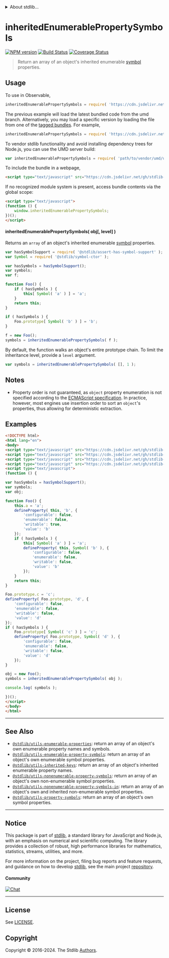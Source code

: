 <!--

@license Apache-2.0

Copyright (c) 2018 The Stdlib Authors.

Licensed under the Apache License, Version 2.0 (the "License");
you may not use this file except in compliance with the License.
You may obtain a copy of the License at

   http://www.apache.org/licenses/LICENSE-2.0

Unless required by applicable law or agreed to in writing, software
distributed under the License is distributed on an "AS IS" BASIS,
WITHOUT WARRANTIES OR CONDITIONS OF ANY KIND, either express or implied.
See the License for the specific language governing permissions and
limitations under the License.

-->


<details>
  <summary>
    About stdlib...
  </summary>
  <p>We believe in a future in which the web is a preferred environment for numerical computation. To help realize this future, we've built stdlib. stdlib is a standard library, with an emphasis on numerical and scientific computation, written in JavaScript (and C) for execution in browsers and in Node.js.</p>
  <p>The library is fully decomposable, being architected in such a way that you can swap out and mix and match APIs and functionality to cater to your exact preferences and use cases.</p>
  <p>When you use stdlib, you can be absolutely certain that you are using the most thorough, rigorous, well-written, studied, documented, tested, measured, and high-quality code out there.</p>
  <p>To join us in bringing numerical computing to the web, get started by checking us out on <a href="https://github.com/stdlib-js/stdlib">GitHub</a>, and please consider <a href="https://opencollective.com/stdlib">financially supporting stdlib</a>. We greatly appreciate your continued support!</p>
</details>

# inheritedEnumerablePropertySymbols

[![NPM version][npm-image]][npm-url] [![Build Status][test-image]][test-url] [![Coverage Status][coverage-image]][coverage-url] <!-- [![dependencies][dependencies-image]][dependencies-url] -->

> Return an array of an object's inherited enumerable [symbol][@stdlib/symbol/ctor] properties.



<section class="usage">

## Usage

<!-- eslint-disable id-length -->

To use in Observable,

```javascript
inheritedEnumerablePropertySymbols = require( 'https://cdn.jsdelivr.net/gh/stdlib-js/utils-inherited-enumerable-property-symbols@umd/browser.js' )
```
The previous example will load the latest bundled code from the umd branch. Alternatively, you may load a specific version by loading the file from one of the [tagged bundles](https://github.com/stdlib-js/utils-inherited-enumerable-property-symbols/tags). For example,

```javascript
inheritedEnumerablePropertySymbols = require( 'https://cdn.jsdelivr.net/gh/stdlib-js/utils-inherited-enumerable-property-symbols@v0.2.2-umd/browser.js' )
```

To vendor stdlib functionality and avoid installing dependency trees for Node.js, you can use the UMD server build:

```javascript
var inheritedEnumerablePropertySymbols = require( 'path/to/vendor/umd/utils-inherited-enumerable-property-symbols/index.js' )
```

To include the bundle in a webpage,

```html
<script type="text/javascript" src="https://cdn.jsdelivr.net/gh/stdlib-js/utils-inherited-enumerable-property-symbols@umd/browser.js"></script>
```

If no recognized module system is present, access bundle contents via the global scope:

```html
<script type="text/javascript">
(function () {
    window.inheritedEnumerablePropertySymbols;
})();
</script>
```

#### inheritedEnumerablePropertySymbols( obj\[, level] )

Returns an `array` of an object's inherited enumerable [symbol][@stdlib/symbol/ctor] properties.

<!-- eslint-disable id-length -->

```javascript
var hasSymbolSupport = require( '@stdlib/assert-has-symbol-support' );
var Symbol = require( '@stdlib/symbol-ctor' );

var hasSymbols = hasSymbolSupport();
var symbols;
var f;

function Foo() {
    if ( hasSymbols ) {
        this[ Symbol( 'a' ) ] = 'a';
    }
    return this;
}

if ( hasSymbols ) {
    Foo.prototype[ Symbol( 'b' ) ] = 'b';
}

f = new Foo();
symbols = inheritedEnumerablePropertySymbols( f );
```

By default, the function walks an object's entire prototype chain. To limit the inheritance level, provide a `level` argument.

<!-- eslint-disable id-length -->

```javascript
var symbols = inheritedEnumerablePropertySymbols( [], 1 );
```

</section>

<!-- /.usage -->

<section class="notes">

## Notes

-   Property order is not guaranteed, as `object` property enumeration is not specified according to the [ECMAScript specification][ecma-262-for-in]. In practice, however, most engines use insertion order to sort an `object`'s properties, thus allowing for deterministic extraction.

</section>

<!-- /.notes -->

<section class="examples">

## Examples

<!-- eslint-disable id-length -->

<!-- eslint no-undef: "error" -->

```html
<!DOCTYPE html>
<html lang="en">
<body>
<script type="text/javascript" src="https://cdn.jsdelivr.net/gh/stdlib-js/utils-define-property@umd/browser.js"></script>
<script type="text/javascript" src="https://cdn.jsdelivr.net/gh/stdlib-js/assert-has-symbol-support@umd/browser.js"></script>
<script type="text/javascript" src="https://cdn.jsdelivr.net/gh/stdlib-js/symbol-ctor@umd/browser.js"></script>
<script type="text/javascript" src="https://cdn.jsdelivr.net/gh/stdlib-js/utils-inherited-enumerable-property-symbols@umd/browser.js"></script>
<script type="text/javascript">
(function () {

var hasSymbols = hasSymbolSupport();
var symbols;
var obj;

function Foo() {
    this.a = 'a';
    defineProperty( this, 'b', {
        'configurable': false,
        'enumerable': false,
        'writable': true,
        'value': 'b'
    });
    if ( hasSymbols ) {
        this[ Symbol( 'a' ) ] = 'a';
        defineProperty( this, Symbol( 'b' ), {
            'configurable': false,
            'enumerable': false,
            'writable': false,
            'value': 'b'
        });
    }
    return this;
}

Foo.prototype.c = 'c';
defineProperty( Foo.prototype, 'd', {
    'configurable': false,
    'enumerable': false,
    'writable': false,
    'value': 'd'
});
if ( hasSymbols ) {
    Foo.prototype[ Symbol( 'c' ) ] = 'c';
    defineProperty( Foo.prototype, Symbol( 'd' ), {
        'configurable': false,
        'enumerable': false,
        'writable': false,
        'value': 'd'
    });
}

obj = new Foo();
symbols = inheritedEnumerablePropertySymbols( obj );

console.log( symbols );

})();
</script>
</body>
</html>
```

</section>

<!-- /.examples -->

<!-- Section for related `stdlib` packages. Do not manually edit this section, as it is automatically populated. -->

<section class="related">

* * *

## See Also

-   <span class="package-name">[`@stdlib/utils-enumerable-properties`][@stdlib/utils/enumerable-properties]</span><span class="delimiter">: </span><span class="description">return an array of an object's own enumerable property names and symbols.</span>
-   <span class="package-name">[`@stdlib/utils-enumerable-property-symbols`][@stdlib/utils/enumerable-property-symbols]</span><span class="delimiter">: </span><span class="description">return an array of an object's own enumerable symbol properties.</span>
-   <span class="package-name">[`@stdlib/utils-inherited-keys`][@stdlib/utils/inherited-keys]</span><span class="delimiter">: </span><span class="description">return an array of an object's inherited enumerable property names.</span>
-   <span class="package-name">[`@stdlib/utils-nonenumerable-property-symbols`][@stdlib/utils/nonenumerable-property-symbols]</span><span class="delimiter">: </span><span class="description">return an array of an object's own non-enumerable symbol properties.</span>
-   <span class="package-name">[`@stdlib/utils-nonenumerable-property-symbols-in`][@stdlib/utils/nonenumerable-property-symbols-in]</span><span class="delimiter">: </span><span class="description">return an array of an object's own and inherited non-enumerable symbol properties.</span>
-   <span class="package-name">[`@stdlib/utils-property-symbols`][@stdlib/utils/property-symbols]</span><span class="delimiter">: </span><span class="description">return an array of an object's own symbol properties.</span>

</section>

<!-- /.related -->

<!-- Section for all links. Make sure to keep an empty line after the `section` element and another before the `/section` close. -->


<section class="main-repo" >

* * *

## Notice

This package is part of [stdlib][stdlib], a standard library for JavaScript and Node.js, with an emphasis on numerical and scientific computing. The library provides a collection of robust, high performance libraries for mathematics, statistics, streams, utilities, and more.

For more information on the project, filing bug reports and feature requests, and guidance on how to develop [stdlib][stdlib], see the main project [repository][stdlib].

#### Community

[![Chat][chat-image]][chat-url]

---

## License

See [LICENSE][stdlib-license].


## Copyright

Copyright &copy; 2016-2024. The Stdlib [Authors][stdlib-authors].

</section>

<!-- /.stdlib -->

<!-- Section for all links. Make sure to keep an empty line after the `section` element and another before the `/section` close. -->

<section class="links">

[npm-image]: http://img.shields.io/npm/v/@stdlib/utils-inherited-enumerable-property-symbols.svg
[npm-url]: https://npmjs.org/package/@stdlib/utils-inherited-enumerable-property-symbols

[test-image]: https://github.com/stdlib-js/utils-inherited-enumerable-property-symbols/actions/workflows/test.yml/badge.svg?branch=v0.2.2
[test-url]: https://github.com/stdlib-js/utils-inherited-enumerable-property-symbols/actions/workflows/test.yml?query=branch:v0.2.2

[coverage-image]: https://img.shields.io/codecov/c/github/stdlib-js/utils-inherited-enumerable-property-symbols/main.svg
[coverage-url]: https://codecov.io/github/stdlib-js/utils-inherited-enumerable-property-symbols?branch=main

<!--

[dependencies-image]: https://img.shields.io/david/stdlib-js/utils-inherited-enumerable-property-symbols.svg
[dependencies-url]: https://david-dm.org/stdlib-js/utils-inherited-enumerable-property-symbols/main

-->

[chat-image]: https://img.shields.io/gitter/room/stdlib-js/stdlib.svg
[chat-url]: https://app.gitter.im/#/room/#stdlib-js_stdlib:gitter.im

[stdlib]: https://github.com/stdlib-js/stdlib

[stdlib-authors]: https://github.com/stdlib-js/stdlib/graphs/contributors

[umd]: https://github.com/umdjs/umd
[es-module]: https://developer.mozilla.org/en-US/docs/Web/JavaScript/Guide/Modules

[deno-url]: https://github.com/stdlib-js/utils-inherited-enumerable-property-symbols/tree/deno
[deno-readme]: https://github.com/stdlib-js/utils-inherited-enumerable-property-symbols/blob/deno/README.md
[umd-url]: https://github.com/stdlib-js/utils-inherited-enumerable-property-symbols/tree/umd
[umd-readme]: https://github.com/stdlib-js/utils-inherited-enumerable-property-symbols/blob/umd/README.md
[esm-url]: https://github.com/stdlib-js/utils-inherited-enumerable-property-symbols/tree/esm
[esm-readme]: https://github.com/stdlib-js/utils-inherited-enumerable-property-symbols/blob/esm/README.md
[branches-url]: https://github.com/stdlib-js/utils-inherited-enumerable-property-symbols/blob/main/branches.md

[stdlib-license]: https://raw.githubusercontent.com/stdlib-js/utils-inherited-enumerable-property-symbols/main/LICENSE

[ecma-262-for-in]: https://262.ecma-international.org/5.1/#sec-12.6.4

[@stdlib/symbol/ctor]: https://github.com/stdlib-js/symbol-ctor/tree/umd

<!-- <related-links> -->

[@stdlib/utils/enumerable-properties]: https://github.com/stdlib-js/utils-enumerable-properties/tree/umd

[@stdlib/utils/enumerable-property-symbols]: https://github.com/stdlib-js/utils-enumerable-property-symbols/tree/umd

[@stdlib/utils/inherited-keys]: https://github.com/stdlib-js/utils-inherited-keys/tree/umd

[@stdlib/utils/nonenumerable-property-symbols]: https://github.com/stdlib-js/utils-nonenumerable-property-symbols/tree/umd

[@stdlib/utils/nonenumerable-property-symbols-in]: https://github.com/stdlib-js/utils-nonenumerable-property-symbols-in/tree/umd

[@stdlib/utils/property-symbols]: https://github.com/stdlib-js/utils-property-symbols/tree/umd

<!-- </related-links> -->

</section>

<!-- /.links -->
